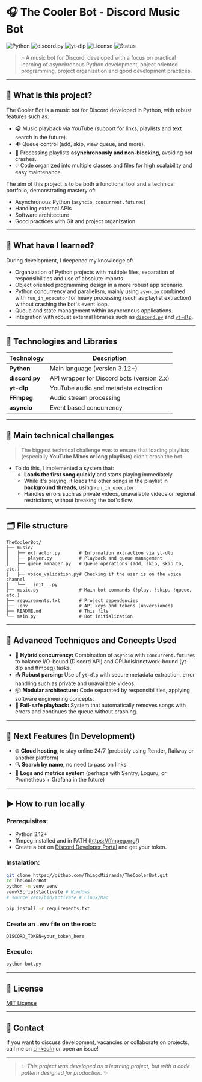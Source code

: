 # 🎧 The Cooler Bot - Discord Music Bot

![Python](https://img.shields.io/badge/Python-3.12+-blue?logo=python)
![discord.py](https://img.shields.io/badge/discord.py-2.3.2-blueviolet?logo=discord)
![yt-dlp](https://img.shields.io/badge/yt--dlp-2024.04.09-yellow?logo=youtube)
![License](https://img.shields.io/github/license/ThiagoMiiranda/TheCoolerBot)
![Status](https://img.shields.io/badge/status-in%20development-orange)

> 🎶 A music bot for Discord, developed with a focus on practical learning of asynchronous Python development, object oriented programming, project organization and good development practices.

---

## 🚀 **What is this project?**

The Cooler Bot is a music bot for Discord developed in Python, with robust features such as:
- 🎧 Music playback via YouTube (support for links, playlists and text search in the future).
- 🔊 Queue control (add, skip, view queue, and more).
- 🚀 Processing playlists **asynchronously and non-blocking**, avoiding bot crashes.
- 💡 Code organized into multiple classes and files for high scalability and easy maintenance.

The aim of this project is to be both a functional tool and a technical portfolio, demonstrating mastery of:
- Asynchronous Python (`asyncio`, `concurrent.futures`)
- Handling external APIs
- Software architecture
- Good practices with Git and project organization

---

## 🧠 **What have I learned?**

During development, I deepened my knowledge of:
- Organization of Python projects with multiple files, separation of responsibilities and use of absolute imports.
- Object oriented programming design in a more robust app scenario.
- Python concurrency and parallelism, mainly using `asyncio` combined with `run_in_executor` for heavy processing (such as playlist extraction) without crashing the bot's event loop.
- Queue and state management within asyncronous applications.
- Integration with robust external libraries such as [`discord.py`](https://discordpy.readthedocs.io/) and [`yt-dlp`](https://github.com/yt-dlp/yt-dlp).

---

## 🔧 **Technologies and Libraries**

| Technology  | Description                                        |
| ------------ | ------------------------------------------------ |
| **Python** | Main language (version 3.12+)              |
| **discord.py** | API wrapper for Discord bots (version 2.x)  |
| **yt-dlp** | YouTube audio and metadata extraction        |
| **FFmpeg** | Audio stream processing               |
| **asyncio** | Event based concurrency                 |

---

## 🎯 **Main technical challenges**

> The biggest technical challenge was to ensure that loading playlists (especially **YouTube Mixes or long playlists**) didn't crash the bot.

- To do this, I implemented a system that:
  - **Loads the first song quickly** and starts playing immediately.
  - While it's playing, it loads the other songs in the playlist in **background threads**, using `run_in_executor`.
  - Handles errors such as private videos, unavailable videos or regional restrictions, without breaking the bot's flow.

---

## 🗂️ **File structure**

```
TheCoolerBot/
├── music/
│   ├── extractor.py       # Information extraction via yt-dlp
│   ├── player.py          # Playback and queue management
│   ├── queue_manager.py   # Queue operations (add, skip, skip_to, etc.)
│   ├── voice_validation.py# Checking if the user is on the voice channel
│   └── __init__.py
├── music.py               # Main bot commands (!play, !skip, !queue, etc.)
├── requirements.txt       # Project dependencies
├── .env                   # API keys and tokens (unversioned)
├── README.md              # This file
└── main.py                # Bot initialization
```

---

## 🧠 **Advanced Techniques and Concepts Used**

- 🔀 **Hybrid concurrency:** Combination of `asyncio` with `concurrent.futures` to balance I/O-bound (Discord API) and CPU/disk/network-bound (yt-dlp and ffmpeg) tasks.
- 📥 **Robust parsing:** Use of `yt-dlp` with secure metadata extraction, error handling such as private and unavailable videos.
- 📦 **Modular architecture:** Code separated by responsibilities, applying software engineering concepts.
- 🎯 **Fail-safe playback:** System that automatically removes songs with errors and continues the queue without crashing.

---

## 🌟 **Next Features (In Development)**

- 🌐 **Cloud hosting**, to stay online 24/7 (probably using Render, Railway or another platform)
- 🔍 **Search by name**, no need to pass on links
- 📝 **Logs and metrics system** (perhaps with Sentry, Loguru, or Prometheus + Grafana in the future)

---

## ▶️ **How to run locally**

### Prerequisites:
- Python 3.12+
- ffmpeg installed and in PATH (https://ffmpeg.org/)
- Create a bot on [Discord Developer Portal](https://discord.com/developers/applications) and get your token.

### Instalation:
```bash
git clone https://github.com/ThiagoMiiranda/TheCoolerBot.git
cd TheCoolerBot
python -m venv venv
venv\Scripts\activate # Windows
# source venv/bin/activate # Linux/Mac

pip install -r requirements.txt
```

### Create an `.env` file on the root:

```env
DISCORD_TOKEN=your_token_here
```

### Execute:
```bash
python bot.py
```

---

## 📜 **License**

[MIT License](LICENSE)

---

## 💼 **Contact**

If you want to discuss development, vacancies or collaborate on projects, call me on [LinkedIn](https://www.linkedin.com/in/thiago-miiranda/) or open an issue!

---

> ✨ *This project was developed as a learning project, but with a code pattern designed for production.* ✨
